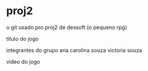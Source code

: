 # proj2
 o git usado pro proj2 de dessoft (o pequeno rpg)

título do jogo
<pending>

integrantes do grupo
ana carolina souza
victoria souza

vídeo do jogo
<pending>
